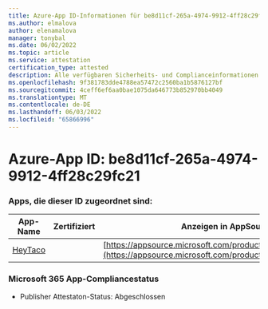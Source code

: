 ```yaml
---
title: Azure-App ID-Informationen für be8d11cf-265a-4974-9912-4ff28c29fc21
ms.author: elmalova
author: elenamalova
manager: tonybal
ms.date: 06/02/2022
ms.topic: article
ms.service: attestation
certification_type: attested
description: Alle verfügbaren Sicherheits- und Complianceinformationen für be8d11cf-265a-4974-9912-4ff28c29fc21.
ms.openlocfilehash: 9f381783dde4788ea57472c2560ba1b5876127bf
ms.sourcegitcommit: 4ceff6ef6aa0bae1075da646773b852970bb4049
ms.translationtype: MT
ms.contentlocale: de-DE
ms.lasthandoff: 06/03/2022
ms.locfileid: "65866996"
---
```

# <a name="azure-app-id-be8d11cf-265a-4974-9912-4ff28c29fc21"></a>Azure-App ID: be8d11cf-265a-4974-9912-4ff28c29fc21


### <a name="apps-associated-with-this-id"></a>Apps, die dieser ID zugeordnet sind:
| **App-Name** | **Zertifiziert** | **Anzeigen in AppSource** |
|--------------|---------------|-----------------------|
| [HeyTaco](../forward/WA200001346.md) |  | [https://appsource.microsoft.com/product/office/WA200001346](https://appsource.microsoft.com/product/office/WA200001346) |

### <a name="microsoft-365-app-compliance-status"></a>Microsoft 365 App-Compliancestatus
- Publisher Attestaton-Status: Abgeschlossen
